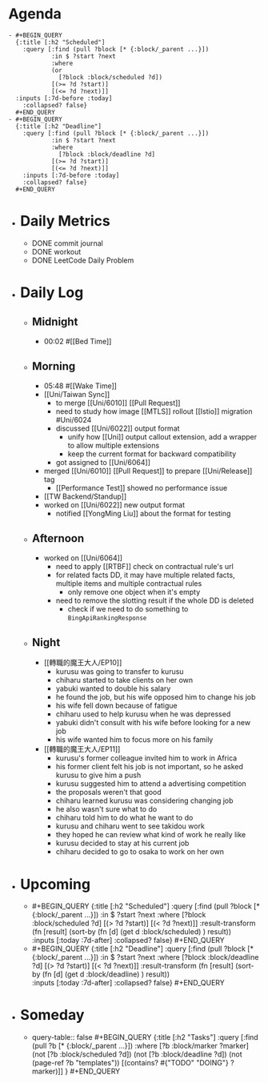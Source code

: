 # Agenda
	- #+BEGIN_QUERY
	  {:title [:h2 "Scheduled"]
	    :query [:find (pull ?block [* {:block/_parent ...}])
	            :in $ ?start ?next
	            :where
	            (or
	              [?block :block/scheduled ?d])
	            [(>= ?d ?start)]
	            [(<= ?d ?next)]]
	  :inputs [:7d-before :today]
	    :collapsed? false}
	  #+END_QUERY
	- #+BEGIN_QUERY
	  {:title [:h2 "Deadline"]
	    :query [:find (pull ?block [* {:block/_parent ...}])
	            :in $ ?start ?next
	            :where
	              [?block :block/deadline ?d]
	            [(>= ?d ?start)]
	            [(<= ?d ?next)]]
	    :inputs [:7d-before :today]
	    :collapsed? false}
	  #+END_QUERY
- # Daily Metrics
	- DONE commit journal
	- DONE workout
	- DONE LeetCode Daily Problem
- # Daily Log
	- ## Midnight
		- 00:02 #[[Bed Time]]
	- ## Morning
		- 05:48 #[[Wake Time]]
		- [[Uni/Taiwan Sync]]
			- to merge [[Uni/6010]] [[Pull Request]]
			- need to study how image [[MTLS]] rollout [[Istio]] migration #Uni/6024
			- discussed [[Uni/6022]] output format
				- unify how [[Uni]] output callout extension, add a wrapper to allow multiple extensions
				- keep the current format for backward compatibility
			- got assigned to [[Uni/6064]]
		- merged [[Uni/6010]] [[Pull Request]] to prepare [[Uni/Release]] tag
			- [[Performance Test]] showed no performance issue
		- [[TW Backend/Standup]]
		- worked on [[Uni/6022]] new output format
			- notified [[YongMing Liu]] about the format for testing
	- ## Afternoon
		- worked on [[Uni/6064]]
			- need to apply [[RTBF]] check on contractual rule's url
			- for related facts DD, it may have multiple related facts, multiple items and multiple contractual rules
				- only remove one object when it's empty
			- need to remove the slotting result if the whole DD is deleted
				- check if we need to do something to `BingApiRankingResponse`
	- ## Night
		- [[轉職的魔王大人/EP10]]
			- kurusu was going to transfer to kurusu
			- chiharu started to take clients on her own
			- yabuki wanted to double his salary
			- he found the job, but his wife opposed him to change his job
			- his wife fell down because of fatigue
			- chiharu used to help kurusu when he was depressed
			- yabuki didn't consult with his wife before looking for a new job
			- his wife wanted him to focus more on his family
		- [[轉職的魔王大人/EP11]]
			- kurusu's former colleague invited him to work in Africa
			- his former client felt his job is not important, so he asked kurusu to give him a push
			- kurusu suggested him to attend a advertising competition
			- the proposals weren't that good
			- chiharu learned kurusu was considering changing job
			- he also wasn't sure what to do
			- chiharu told him to do what he want to do
			- kurusu and chiharu went to see takidou work
			- they hoped he can review what kind of work he really like
			- kurusu decided to stay at his current job
			- chiharu decided to go to osaka to work on her own
- # Upcoming
	- #+BEGIN_QUERY
	  {:title [:h2 "Scheduled"]
	    :query [:find (pull ?block [* {:block/_parent ...}])
	            :in $ ?start ?next
	            :where
	              [?block :block/scheduled ?d]
	            [(> ?d ?start)]
	            [(< ?d ?next)]]
	  :result-transform (fn [result]
	                          (sort-by (fn [d]
	                                     (get d :block/scheduled) ) result))    
	  :inputs [:today :7d-after]
	    :collapsed? false}
	  #+END_QUERY
	- #+BEGIN_QUERY
	  {:title [:h2 "Deadline"]
	    :query [:find (pull ?block [* {:block/_parent ...}])
	            :in $ ?start ?next
	            :where
	              [?block :block/deadline ?d]
	            [(> ?d ?start)]
	            [(< ?d ?next)]]
	  :result-transform (fn [result]
	                          (sort-by (fn [d]
	                                     (get d :block/deadline) ) result))    
	  :inputs [:today :7d-after]
	    :collapsed? false}
	  #+END_QUERY
- # Someday
	- query-table:: false
	  #+BEGIN_QUERY
	  {:title [:h2 "Tasks"]
	   :query [:find (pull ?b [* {:block/_parent ...}])
	          :where
	          [?b :block/marker ?marker]
	          (not [?b :block/scheduled ?d])
	          (not [?b :block/deadline ?d])
	  (not (page-ref ?b "templates"))
	          [(contains? #{"TODO" "DOING"} ?marker)]]
	  }
	  #+END_QUERY